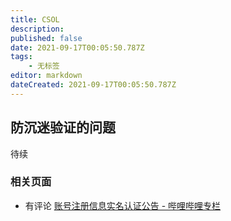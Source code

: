 ```yaml
---
title: CSOL
description: 
published: false
date: 2021-09-17T00:05:50.787Z
tags:
    - 无标签
editor: markdown
dateCreated: 2021-09-17T00:05:50.787Z
---
```


## 防沉迷验证的问题

待续

### 相关页面

+ 有评论 [账号注册信息实名认证公告 - 哔哩哔哩专栏](https://archive.md/ai2DD "https://www.bilibili.com/read/cv11334412/")
